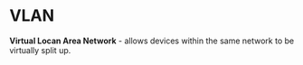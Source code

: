# VLAN

**Virtual Locan Area Network** - allows devices within the same network to be virtually split up.
